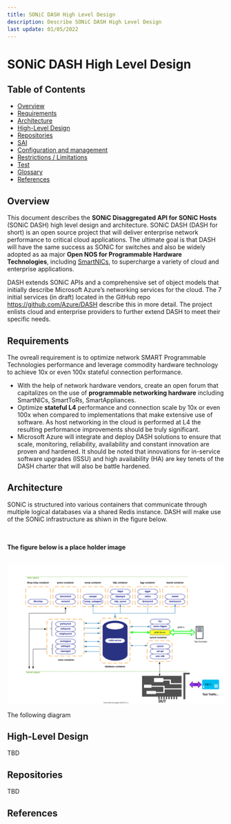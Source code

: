 ```yaml
---
title: SONiC DASH High Level Design
description: Describe SONiC DASH High Level Design
last update: 01/05/2022
---
```


# SONiC DASH High Level Design

## Table of Contents

- [Overview](#overview)
- [Requirements](#requirements)
- [Architecture](#architecture)
- [High-Level Design](#high-level-design)
- [Repositories](#repositories)
- [SAI](../SAI)
- [Configuration and management](#configuration-and-management)
- [Restrictions / Limitations](#restrictions--limitations)
- [Test](../test)
- [Glossary](https://github.com/Azure/DASH/wiki/Glossary)
- [References](#supplementary-documents)


## Overview 

This document describes the **SONiC Disaggregated API for SONiC Hosts** (SONiC DASH) high level design and architecture. SONiC DASH (DASH for short) is an open source project that will deliver enterprise network performance to critical cloud applications. The ultimate goal is that DASH will have the same success as SONiC for switches and also be widely adopted as aa major **Open NOS for Programmable Hardware Technologies**, including [SmartNICs](https://blogs.nvidia.com/blog/2021/10/29/what-is-a-smartnic/), to supercharge a variety of cloud and enterprise applications.
  
DASH extends SONiC APIs and a comprehensive set of object models that initially describe Microsoft Azure’s networking services for the cloud. The 7 initial services (in draft) located in the GitHub repo https://github.com/Azure/DASH describe this in more detail. The project enlists cloud and enterprise providers to further extend DASH to meet their specific needs.


## Requirements

The ovreall requirement is to optimize network SMART Programmable Technologies performance and leverage commodity hardware technology to achieve 10x or even 100x stateful connection performance.
- With the help of network hardware vendors, create an open forum that capitalizes on the use of **programmable networking hardware** including SmartNICs, SmartToRs, SmartAppliances. 
- Optimize **stateful L4** performance and connection scale by 10x or even 100x when compared to implementations that make extensive use of software. As host networking in the cloud is performed at L4 the resulting performance improvements should be truly significant.
- Microsoft Azure will integrate and deploy DASH solutions to ensure that scale, monitoring, reliability, availability and constant innovation are proven and hardened. It should be noted that innovations for in-service software upgrades (ISSU) and high availability (HA) are key tenets of the DASH charter that will also be battle hardened. 


## Architecture

SONiC is structured into various containers that communicate through multiple logical databases via a shared Redis instance. DASH will make use of the SONiC infrastructure as shiwn in the figure below.

<br/><br/>**The figure below is a place holder image**<br/><br/>

![dash-architecthure](../test/images/dash-gnmi-api.svg)

The following diagram 

## High-Level Design

TBD

## Repositories

TBD


## References

